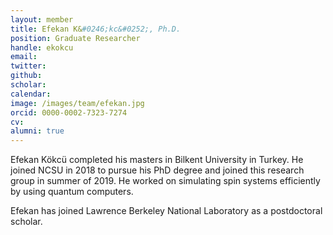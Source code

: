 ```yaml
---
layout: member
title: Efekan K&#0246;kc&#0252;, Ph.D.
position: Graduate Researcher
handle: ekokcu
email: 
twitter: 
github: 
scholar:
calendar:
image: /images/team/efekan.jpg
orcid: 0000-0002-7323-7274
cv:
alumni: true
---
```


Efekan K&#0246;kc&#0252; completed his masters in Bilkent University in Turkey. He joined NCSU in 2018 to pursue his PhD degree and joined this research group in summer of 2019. He worked on simulating spin systems efficiently by using quantum computers.

Efekan has joined Lawrence Berkeley National Laboratory as a postdoctoral scholar.

